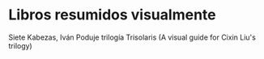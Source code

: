 # Libros resumidos visualmente
Siete Kabezas, Iván Poduje
trilogía Trisolaris (A visual guide for Cixin Liu's trilogy)
